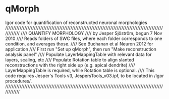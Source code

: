 # qMorph
Igor code for quantification of reconstructed neuronal morphologies
////////////////////////////////////////////////////////////////////////////////////////////////////////////
////	QUANTIFY MORPHOLOGY
////	by Jesper Sjöström, begun 7 Nov 2010
////	Reads folders of SWC files, where each folder corresponds to one condition, and averages those.
////	See Buchanan et al Neuron 2012 for application
////	First run "Set up qMorph", then run "Make reconstruction analysis panel"
////	Populate LayerMappingTable with relevant data for layers, scaling, etc
////	Populate Rotation table to align slanted reconstructions with the right side up (e.g. apical dendrite)
////	LayerMappingTable is required, while Rotation table is optional.
////	This code requires Jesper's Tools v3, JespersTools_v03.ipf, to be located in /Igor procedures/.
////////////////////////////////////////////////////////////////////////////////////////////////////////////
